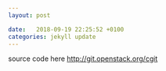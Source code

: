 ```yaml
---
layout: post

date:   2018-09-19 22:25:52 +0100
categories: jekyll update
---
```

source code here http://git.openstack.org/cgit
